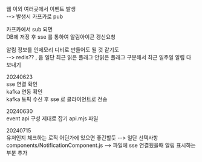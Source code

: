 웹 이외 여러곳에서 이벤트 발생   
--> 발생시 카프카로 pub

카프카에서 sub 되면  
DB에 저장 후 sse 를 통하여 알림아이콘 갱신요청

알림 정보를 인메모리 디비로 만들어도 될 것 같기도  
--> redis?? , 음 일단 최근 읽은 플래그 안읽은 플래그 구분해서 최근 일주일 알림 다 보내기

20240623   
sse 연결 확인   
kafka 연동 확인   
kafka 토픽 수신 후 sse 로 클라이언트로 전송   

20240630   
event api 구성 제대로 잡기 api.mjs 파일

20240715   
유저인지 체크하는 로직 어딘가에 있으면 좋긴할듯 --> 일단 선택사항   
components/NotificationComponent.js --> 파일에 sse 연결됬을때 알림 표시하는 부분 추가


